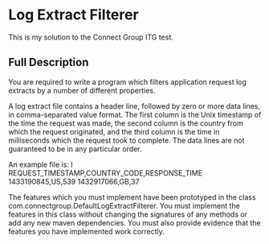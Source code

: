 # Log Extract Filterer

This is my solution to the Connect Group ITG test.

## Full Description

You are required to write a program which filters application request log extracts by a number of different properties.

A log extract file contains a header line, followed by zero or more data lines, in comma-separated value format. The
first column is the Unix timestamp of the time the request was made, the second column is the country from which the
request originated, and the third column is the time in milliseconds which the request took to complete. The data lines
are not guaranteed to be in any particular order.

An example file is:
I
    REQUEST_TIMESTAMP,COUNTRY_CODE,RESPONSE_TIME
    1433190845,US,539
    1432917066,GB,37

The features which you must implement have been prototyped in the class com.connectgroup.DefaultLogExtractFilterer. You must implement the
features in this class without changing the signatures of any methods or add any new maven dependencies. You must also provide
evidence that the features you have implemented work correctly.
